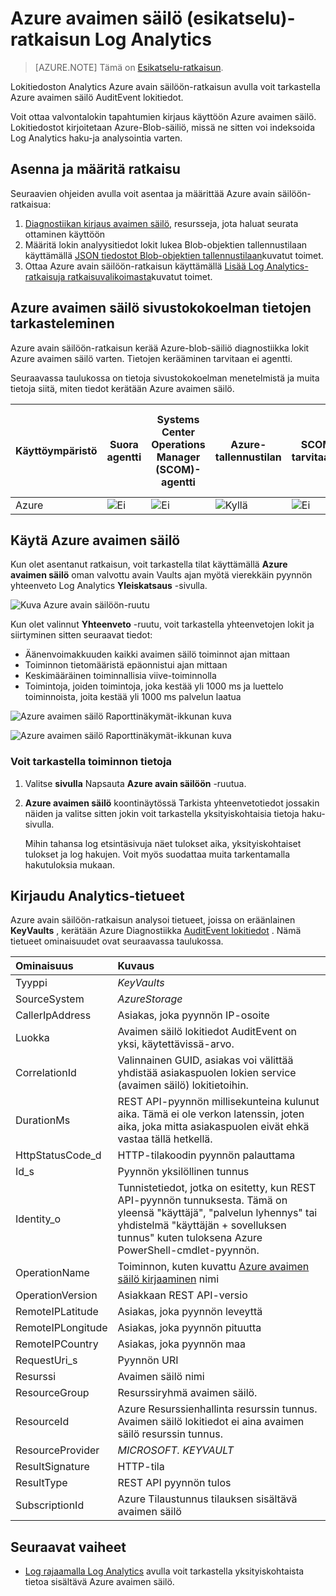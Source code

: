 <properties
    pageTitle="Azure avain säilöön-ratkaisun Log Analytics | Microsoft Azure"
    description="Lokitiedoston Analytics Azure avain säilöön-ratkaisun avulla voit tarkastella Azure avaimen säilö lokitiedot."
    services="log-analytics"
    documentationCenter=""
    authors="richrundmsft"
    manager="jochan"
    editor=""/>

<tags
    ms.service="log-analytics"
    ms.workload="na"
    ms.tgt_pltfrm="na"
    ms.devlang="na"
    ms.topic="article"
    ms.date="07/12/2016"
    ms.author="richrund"/>

# <a name="azure-key-vault-preview-solution-in-log-analytics"></a>Azure avaimen säilö (esikatselu)-ratkaisun Log Analytics

>[AZURE.NOTE] Tämä on [Esikatselu-ratkaisun](log-analytics-add-solutions.md#log-analytics-preview-solutions-and-features).

Lokitiedoston Analytics Azure avain säilöön-ratkaisun avulla voit tarkastella Azure avaimen säilö AuditEvent lokitiedot.

Voit ottaa valvontalokin tapahtumien kirjaus käyttöön Azure avaimen säilö. Lokitiedostot kirjoitetaan Azure-Blob-säiliö, missä ne sitten voi indeksoida Log Analytics haku-ja analysointia varten.

## <a name="install-and-configure-the-solution"></a>Asenna ja määritä ratkaisu

Seuraavien ohjeiden avulla voit asentaa ja määrittää Azure avain säilöön-ratkaisua:

1.  [Diagnostiikan kirjaus avaimen säilö,](../key-vault/key-vault-logging.md) resursseja, jota haluat seurata ottaminen käyttöön
2.  Määritä lokin analyysitiedot lokit lukea Blob-objektien tallennustilaan käyttämällä [JSON tiedostot Blob-objektien tallennustilaan](../log-analytics/log-analytics-azure-storage-json.md)kuvatut toimet.
3.  Ottaa Azure avain säilöön-ratkaisun käyttämällä [Lisää Log Analytics-ratkaisuja ratkaisuvalikoimasta](log-analytics-add-solutions.md)kuvatut toimet.  

## <a name="review-azure-key-vault-data-collection-details"></a>Azure avaimen säilö sivustokokoelman tietojen tarkasteleminen

Azure avain säilöön-ratkaisun kerää Azure-blob-säiliö diagnostiikka lokit Azure avaimen säilö varten.
Tietojen kerääminen tarvitaan ei agentti.

Seuraavassa taulukossa on tietoja sivustokokoelman menetelmistä ja muita tietoja siitä, miten tiedot kerätään Azure avaimen säilö.

| Käyttöympäristö | Suora agentti | Systems Center Operations Manager (SCOM)-agentti | Azure-tallennustilan | SCOM tarvitaan? | SCOM agentti tietojen lähetetyissä kutsuissa hallinta-ryhmä | Sivustokokoelman korkojakso |
|---|---|---|---|---|---|---|
|Azure|![Ei](./media/log-analytics-azure-keyvault/oms-bullet-red.png)|![Ei](./media/log-analytics-azure-keyvault/oms-bullet-red.png)|![Kyllä](./media/log-analytics-azure-keyvault/oms-bullet-green.png)|            ![Ei](./media/log-analytics-azure-keyvault/oms-bullet-red.png)|![Ei](./media/log-analytics-azure-keyvault/oms-bullet-red.png)| 10 minuutin|

## <a name="use-azure-key-vault"></a>Käytä Azure avaimen säilö

Kun olet asentanut ratkaisun, voit tarkastella tilat käyttämällä **Azure avaimen säilö** oman valvottu avain Vaults ajan myötä vierekkäin pyynnön yhteenveto Log Analytics **Yleiskatsaus** -sivulla.

![Kuva Azure avain säilöön-ruutu](./media/log-analytics-azure-keyvault/log-analytics-keyvault-tile.png)

Kun olet valinnut **Yhteenveto** -ruutu, voit tarkastella yhteenvetojen lokit ja siirtyminen sitten seuraavat tiedot:

- Äänenvoimakkuuden kaikki avaimen säilö toiminnot ajan mittaan
- Toiminnon tietomääristä epäonnistui ajan mittaan
- Keskimääräinen toiminnallisia viive-toiminnolla
- Toimintoja, joiden toimintoja, joka kestää yli 1000 ms ja luettelo toiminnoista, joita kestää yli 1000 ms palvelun laatua

![Azure avaimen säilö Raporttinäkymät-ikkunan kuva](./media/log-analytics-azure-keyvault/log-analytics-keyvault01.png)

![Azure avaimen säilö Raporttinäkymät-ikkunan kuva](./media/log-analytics-azure-keyvault/log-analytics-keyvault02.png)

### <a name="to-view-details-for-any-operation"></a>Voit tarkastella toiminnon tietoja

1. Valitse **sivulla** Napsauta **Azure avain säilöön** -ruutua.
2. **Azure avaimen säilö** koontinäytössä Tarkista yhteenvetotiedot jossakin näiden ja valitse sitten jokin voit tarkastella yksityiskohtaisia tietoja haku-sivulla.

    Mihin tahansa log etsintäsivuja näet tulokset aika, yksityiskohtaiset tulokset ja log hakujen. Voit myös suodattaa muita tarkentamalla hakutuloksia mukaan.

## <a name="log-analytics-records"></a>Kirjaudu Analytics-tietueet

Azure avain säilöön-ratkaisun analysoi tietueet, joissa on eräänlainen **KeyVaults** , kerätään Azure Diagnostiikka [AuditEvent lokitiedot](../key-vault/key-vault-logging.md) .  Nämä tietueet ominaisuudet ovat seuraavassa taulukossa.  

| Ominaisuus | Kuvaus |
|:--|:--|
| Tyyppi | *KeyVaults* |
| SourceSystem | *AzureStorage* |
| CallerIpAddress | Asiakas, joka pyynnön IP-osoite |
| Luokka      | Avaimen säilö lokitiedot AuditEvent on yksi, käytettävissä-arvo.|
| CorrelationId | Valinnainen GUID, asiakas voi välittää yhdistää asiakaspuolen lokien service (avaimen säilö) lokitietoihin. |
| DurationMs | REST API-pyynnön millisekunteina kulunut aika. Tämä ei ole verkon latenssin, joten aika, joka mitta asiakaspuolen eivät ehkä vastaa tällä hetkellä. |
| HttpStatusCode_d | HTTP-tilakoodin pyynnön palauttama |
| Id_s       | Pyynnön yksilöllinen tunnus |
| Identity_o | Tunnistetiedot, jotka on esitetty, kun REST API-pyynnön tunnuksesta. Tämä on yleensä "käyttäjä", "palvelun lyhennys" tai yhdistelmä "käyttäjän + sovelluksen tunnus" kuten tuloksena Azure PowerShell-cmdlet-pyynnön. |
| OperationName      | Toiminnon, kuten kuvattu [Azure avaimen säilö kirjaaminen](../key-vault/key-vault-logging.md) nimi|
| OperationVersion      | Asiakkaan REST API-versio|
| RemoteIPLatitude | Asiakas, joka pyynnön leveyttä |
| RemoteIPLongitude | Asiakas, joka pyynnön pituutta |
| RemoteIPCountry | Asiakas, joka pyynnön maa  |
| RequestUri_s | Pyynnön URI |
| Resurssi   | Avaimen säilö nimi |
| ResourceGroup | Resurssiryhmä avaimen säilö. |
| ResourceId | Azure Resurssienhallinta resurssin tunnus. Avaimen säilö lokitiedot ei aina avaimen säilö resurssin tunnus. |
| ResourceProvider | *MICROSOFT. KEYVAULT* |
| ResultSignature  | HTTP-tila|
| ResultType      | REST API pyynnön tulos|
| SubscriptionId | Azure Tilaustunnus tilauksen sisältävä avaimen säilö |


## <a name="next-steps"></a>Seuraavat vaiheet

- [Log rajaamalla Log Analytics](log-analytics-log-searches.md) avulla voit tarkastella yksityiskohtaista tietoa sisältävä Azure avaimen säilö.
